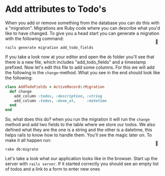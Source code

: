 # Add attributes to Todo's

When you add or remove something from the database you can do this with a "migration". Migrations are Ruby code where you can describe what you'd like to have changed. To give you a head start you can generate a migration with the following command:

```shell
rails generate migration add_todo_fields
```
<span style="display:inline-block;float:right;margin-top:-3.5em;margin-right:.5em;position:relative;">:whale:</span>

If you take a look now at your editor and open the `db` folder you'll see that there is a new file, which includes "add_todo_fields" and a timestamp prefixed. Now let's edit this file to add some columns. For this we will add the following in the `change`-method. What you see in the end should look like the following:

```ruby
class AddTodoFields < ActiveRecord::Migration
  def change
    add_column :todos, :description, :string
    add_column :todos, :done_at,     :datetime
  end
end
```

So, what does this do? when you run the migration it will run the `change` method and add two fields to the table where we store our todos. We also defined what they are the one is a string and the other is a datetime, this helps rails to know how to handle them. You'll see the magic later on.
To make it all happen run:

```
rake db:migrate
```
<span style="display:inline-block;float:right;margin-top:-3.5em;margin-right:.5em;position:relative;">:whale:</span>

Let's take a look what our application looks like in the browser. Start up the server with `rails server`.
If it started correctly you should see an empty list of todos and a link to a form to enter new ones
